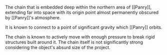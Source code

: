 The chain that is embedded deep within the northern area of [[Panry]], extending far into space with its origin point almost permanently obscured by [[Panry]]'s atmosphere. 

It is known to connect to a point of significant gravity which [[Panry]] orbits. 

The chain is known to actively move with enough pressure to break rigid structures built around it. The chain itself is not significantly strong considering the object's absurd size of the project. 